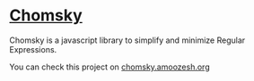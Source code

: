 # [Chomsky](https://oruji.github.io/chomsky/)

Chomsky is a javascript library to simplify and minimize Regular Expressions.

You can check this project on [chomsky.amoozesh.org](https://chomsky.amoozesh.org/)
